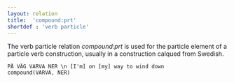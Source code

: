 ```yaml
---
layout: relation
title:  'compound:prt'
shortdef : 'verb particle'
---
```


The verb particle relation _compound:prt_ is used for the particle element of a particle verb construction, usually in a construction calqued from Swedish.

~~~ sdparse
PÅ VÄG VARVA NER \n [I'm] on [my] way to wind down
compound(VARVA, NER)
~~~
<!-- Interlanguage links updated Út zář 29 20:31:47 CEST 2020 -->

